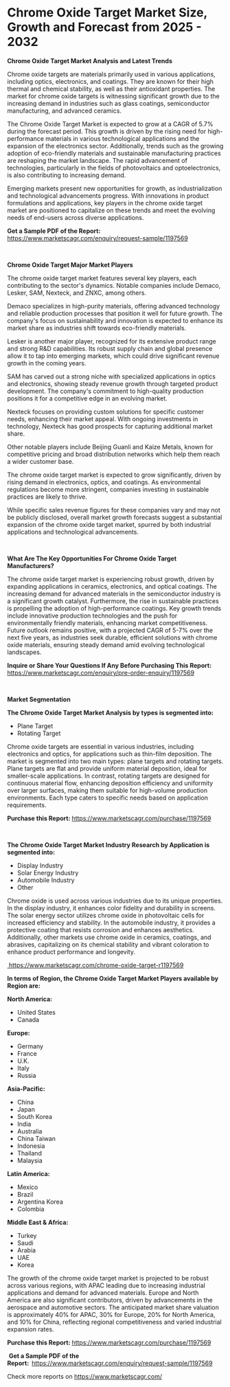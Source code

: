 <p><h1>Chrome Oxide Target Market Size, Growth and Forecast from 2025 - 2032</h1></p><p><strong>Chrome Oxide Target Market Analysis and Latest Trends</strong></p>
<p><p>Chrome oxide targets are materials primarily used in various applications, including optics, electronics, and coatings. They are known for their high thermal and chemical stability, as well as their antioxidant properties. The market for chrome oxide targets is witnessing significant growth due to the increasing demand in industries such as glass coatings, semiconductor manufacturing, and advanced ceramics.</p><p>The Chrome Oxide Target Market is expected to grow at a CAGR of 5.7% during the forecast period. This growth is driven by the rising need for high-performance materials in various technological applications and the expansion of the electronics sector. Additionally, trends such as the growing adoption of eco-friendly materials and sustainable manufacturing practices are reshaping the market landscape. The rapid advancement of technologies, particularly in the fields of photovoltaics and optoelectronics, is also contributing to increasing demand.</p><p>Emerging markets present new opportunities for growth, as industrialization and technological advancements progress. With innovations in product formulations and applications, key players in the chrome oxide target market are positioned to capitalize on these trends and meet the evolving needs of end-users across diverse applications.</p></p>
<p><strong>Get a Sample PDF of the Report:&nbsp;</strong> <a href="https://www.marketscagr.com/enquiry/request-sample/1197569?utm_campaign=2393&utm_medium=2&utm_source=Github&utm_content=ia&utm_term=28022025&utm_id=chrome-oxide-target">https://www.marketscagr.com/enquiry/request-sample/1197569</a></p>
<p>&nbsp;</p>
<p><strong>Chrome Oxide Target Major Market Players</strong></p>
<p><p>The chrome oxide target market features several key players, each contributing to the sector's dynamics. Notable companies include Demaco, Lesker, SAM, Nexteck, and ZNXC, among others. </p><p>Demaco specializes in high-purity materials, offering advanced technology and reliable production processes that position it well for future growth. The company's focus on sustainability and innovation is expected to enhance its market share as industries shift towards eco-friendly materials.</p><p>Lesker is another major player, recognized for its extensive product range and strong R&D capabilities. Its robust supply chain and global presence allow it to tap into emerging markets, which could drive significant revenue growth in the coming years.</p><p>SAM has carved out a strong niche with specialized applications in optics and electronics, showing steady revenue growth through targeted product development. The company's commitment to high-quality production positions it for a competitive edge in an evolving market.</p><p>Nexteck focuses on providing custom solutions for specific customer needs, enhancing their market appeal. With ongoing investments in technology, Nexteck has good prospects for capturing additional market share.</p><p>Other notable players include Beijing Guanli and Kaize Metals, known for competitive pricing and broad distribution networks which help them reach a wider customer base.</p><p>The chrome oxide target market is expected to grow significantly, driven by rising demand in electronics, optics, and coatings. As environmental regulations become more stringent, companies investing in sustainable practices are likely to thrive. </p><p>While specific sales revenue figures for these companies vary and may not be publicly disclosed, overall market growth forecasts suggest a substantial expansion of the chrome oxide target market, spurred by both industrial applications and technological advancements.</p></p>
<p>&nbsp;</p>
<p><strong>What Are The Key Opportunities For Chrome Oxide Target Manufacturers?</strong></p>
<p><p>The chrome oxide target market is experiencing robust growth, driven by expanding applications in ceramics, electronics, and optical coatings. The increasing demand for advanced materials in the semiconductor industry is a significant growth catalyst. Furthermore, the rise in sustainable practices is propelling the adoption of high-performance coatings. Key growth trends include innovative production technologies and the push for environmentally friendly materials, enhancing market competitiveness. Future outlook remains positive, with a projected CAGR of 5-7% over the next five years, as industries seek durable, efficient solutions with chrome oxide materials, ensuring steady demand amid evolving technological landscapes.</p></p>
<p><strong>Inquire or Share Your Questions If Any Before Purchasing This Report:</strong> <a href="https://www.marketscagr.com/enquiry/pre-order-enquiry/1197569?utm_campaign=2393&utm_medium=2&utm_source=Github&utm_content=ia&utm_term=28022025&utm_id=chrome-oxide-target">https://www.marketscagr.com/enquiry/pre-order-enquiry/1197569</a></p>
<p>&nbsp;</p>
<p><strong>Market Segmentation</strong></p>
<p><strong>The Chrome Oxide Target Market Analysis by types is segmented into:</strong></p>
<p><ul><li>Plane Target</li><li>Rotating Target</li></ul></p>
<p><p>Chrome oxide targets are essential in various industries, including electronics and optics, for applications such as thin-film deposition. The market is segmented into two main types: plane targets and rotating targets. Plane targets are flat and provide uniform material deposition, ideal for smaller-scale applications. In contrast, rotating targets are designed for continuous material flow, enhancing deposition efficiency and uniformity over larger surfaces, making them suitable for high-volume production environments. Each type caters to specific needs based on application requirements.</p></p>
<p><strong>Purchase this Report:&nbsp;</strong><a href="https://www.marketscagr.com/purchase/1197569?utm_campaign=2393&utm_medium=2&utm_source=Github&utm_content=ia&utm_term=28022025&utm_id=chrome-oxide-target">https://www.marketscagr.com/purchase/1197569</a></p>
<p>&nbsp;</p>
<p><strong>The Chrome Oxide Target Market Industry Research by Application is segmented into:</strong></p>
<p><ul><li>Display Industry</li><li>Solar Energy Industry</li><li>Automobile Industry</li><li>Other</li></ul></p>
<p><p>Chrome oxide is used across various industries due to its unique properties. In the display industry, it enhances color fidelity and durability in screens. The solar energy sector utilizes chrome oxide in photovoltaic cells for increased efficiency and stability. In the automobile industry, it provides a protective coating that resists corrosion and enhances aesthetics. Additionally, other markets use chrome oxide in ceramics, coatings, and abrasives, capitalizing on its chemical stability and vibrant coloration to enhance product performance and longevity.</p></p>
<p><a href="https://www.marketscagr.com/chrome-oxide-target-r1197569?utm_campaign=2393&utm_medium=2&utm_source=Github&utm_content=ia&utm_term=28022025&utm_id=chrome-oxide-target">&nbsp;https://www.marketscagr.com/chrome-oxide-target-r1197569</a></p>
<p><strong>In terms of Region, the Chrome Oxide Target Market Players available by Region are:</strong></p>
<p>
    <p> <strong> North America: </strong>
        <ul>
            <li>United States</li>
            <li>Canada</li>
        </ul>
        </p> 
    <p> <strong> Europe: </strong>
        <ul>
            <li>Germany</li>
            <li>France</li>
            <li>U.K.</li>
            <li>Italy</li>
            <li>Russia</li>
        </ul>
        </p> 
    <p> <strong> Asia-Pacific: </strong>
        <ul>
            <li>China</li>
            <li>Japan</li>
            <li>South Korea</li>
            <li>India</li>
            <li>Australia</li>
            <li>China Taiwan</li>
            <li>Indonesia</li>
            <li>Thailand</li>
            <li>Malaysia</li>
        </ul>
        </p> 
    <p> <strong> Latin America: </strong>
        <ul>
            <li>Mexico</li>
            <li>Brazil</li>
            <li>Argentina Korea</li>
            <li>Colombia</li>
        </ul>
        </p> 
    <p> <strong> Middle East & Africa: </strong>
        <ul>
            <li>Turkey</li>
            <li>Saudi</li>
            <li>Arabia</li>
            <li>UAE</li>
            <li>Korea</li>
        </ul>
    </p>
    </p>
<p><p>The growth of the chrome oxide target market is projected to be robust across various regions, with APAC leading due to increasing industrial applications and demand for advanced materials. Europe and North America are also significant contributors, driven by advancements in the aerospace and automotive sectors. The anticipated market share valuation is approximately 40% for APAC, 30% for Europe, 20% for North America, and 10% for China, reflecting regional competitiveness and varied industrial expansion rates.</p></p>
<p><strong>Purchase this Report: </strong><a href="https://www.marketscagr.com/purchase/1197569?utm_campaign=2393&utm_medium=2&utm_source=Github&utm_content=ia&utm_term=28022025&utm_id=chrome-oxide-target">https://www.marketscagr.com/purchase/1197569</a></p>
<p>&nbsp;<strong>Get a Sample PDF of the Report:&nbsp;&nbsp;</strong><a href="https://www.marketscagr.com/enquiry/request-sample/1197569?utm_campaign=2393&utm_medium=2&utm_source=Github&utm_content=ia&utm_term=28022025&utm_id=chrome-oxide-target">https://www.marketscagr.com/enquiry/request-sample/1197569</a></p>
<p><strong></strong></p>
<p>Check more reports on <a href="https://www.marketscagr.com/?utm_campaign=2393&utm_medium=2&utm_source=Github&utm_content=ia&utm_term=28022025&utm_id=chrome-oxide-target">https://www.marketscagr.com/</a></p>